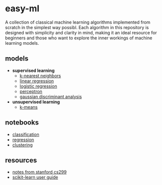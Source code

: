 # easy-ml
A collection of classical machine learning algorithms implemented from scratch in the simplest way possibl. Each algorithm in this repository is designed with simplicity and clarity in mind, making it an ideal resource for beginners and those who want to explore the inner workings of machine learning models.

## models
* **supervised learning**
  * [k-nearest neighbors](https://github.com/joaopaulq/ml/blob/main/models/knn.py) 
  * [linear regression](https://github.com/joaopaulq/ml/blob/main/models/linear_regression.py)
  * [logistic regression](https://github.com/joaopaulq/ml/blob/main/models/logistic_regression.py)
  * [perceptron](https://github.com/joaopaulq/ml/blob/main/models/perceptron.py)
  * [gaussian discriminant analysis](https://github.com/joaopaulq/ml/blob/main/models/gda.py)
* **unsupervised learning**
  * [k-means](https://github.com/joaopaulq/ml/blob/main/models/kmeans.py)

## notebooks
* [classification](https://github.com/joaopaulq/ml/blob/main/notebooks/classification.ipynb)
* [regression](https://github.com/joaopaulq/ml/blob/main/notebooks/regression.ipynb)
* [clustering](https://github.com/joaopaulq/ml/blob/main/notebooks/clustering.ipynb)

## resources
* [notes from stanford cs299](http://cs229.stanford.edu/notes2020fall/notes2020fall/)
* [scikit-learn user guide](https://scikit-learn.org/stable/user_guide.html)
